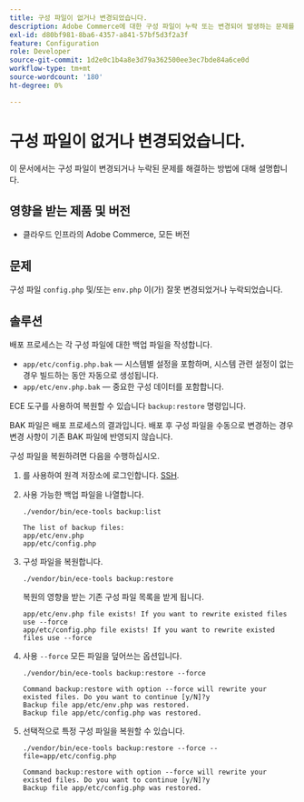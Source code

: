```yaml
---
title: 구성 파일이 없거나 변경되었습니다.
description: Adobe Commerce에 대한 구성 파일이 누락 또는 변경되어 발생하는 문제를 해결하십시오.
exl-id: d80bf981-8ba6-4357-a841-57bf5d3f2a3f
feature: Configuration
role: Developer
source-git-commit: 1d2e0c1b4a8e3d79a362500ee3ec7bde84a6ce0d
workflow-type: tm+mt
source-wordcount: '180'
ht-degree: 0%

---
```


# 구성 파일이 없거나 변경되었습니다.

이 문서에서는 구성 파일이 변경되거나 누락된 문제를 해결하는 방법에 대해 설명합니다.

## 영향을 받는 제품 및 버전

* 클라우드 인프라의 Adobe Commerce, 모든 버전

## 문제

구성 파일 `config.php` 및/또는 `env.php` 이(가) 잘못 변경되었거나 누락되었습니다.

## 솔루션

배포 프로세스는 각 구성 파일에 대한 백업 파일을 작성합니다.

* `app/etc/config.php.bak` — 시스템별 설정을 포함하며, 시스템 관련 설정이 없는 경우 빌드하는 동안 자동으로 생성됩니다.
* `app/etc/env.php.bak` — 중요한 구성 데이터를 포함합니다.

ECE 도구를 사용하여 복원할 수 있습니다 `backup:restore` 명령입니다.

BAK 파일은 배포 프로세스의 결과입니다. 배포 후 구성 파일을 수동으로 변경하는 경우 변경 사항이 기존 BAK 파일에 반영되지 않습니다.

구성 파일을 복원하려면 다음을 수행하십시오.

1. 를 사용하여 원격 저장소에 로그인합니다. [SSH](https://devdocs.magento.com/cloud/env/environments-ssh.html#ssh).
1. 사용 가능한 백업 파일을 나열합니다.

   ```
   ./vendor/bin/ece-tools backup:list
   ```

   ```
   The list of backup files:
   app/etc/env.php
   app/etc/config.php
   ```

1. 구성 파일을 복원합니다.

   ```
   ./vendor/bin/ece-tools backup:restore
   ```

   복원의 영향을 받는 기존 구성 파일 목록을 받게 됩니다.

   ```
   app/etc/env.php file exists! If you want to rewrite existed files use --force
   app/etc/config.php file exists! If you want to rewrite existed files use --force
   ```

1. 사용 `--force` 모든 파일을 덮어쓰는 옵션입니다.

   ```
   ./vendor/bin/ece-tools backup:restore --force
   ```

   ```
   Command backup:restore with option --force will rewrite your existed files. Do you want to continue [y/N]?y
   Backup file app/etc/env.php was restored.
   Backup file app/etc/config.php was restored.
   ```

1. 선택적으로 특정 구성 파일을 복원할 수 있습니다.

   ```
   ./vendor/bin/ece-tools backup:restore --force --file=app/etc/config.php
   ```

   ```
   Command backup:restore with option --force will rewrite your existed files. Do you want to continue [y/N]?y
   Backup file app/etc/config.php was restored.
   ```
